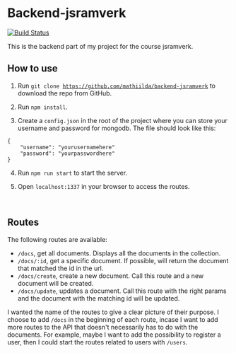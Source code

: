 # Backend-jsramverk

[![Build Status](https://app.travis-ci.com/mathiilda/backend-jsramverk.svg?branch=master)](https://app.travis-ci.com/mathiilda/backend-jsramverk)

This is the backend part of my project for the course jsramverk.

## How to use

1. Run <code>git clone https://github.com/mathiilda/backend-jsramverk</code> to download the repo from GitHub.

2. Run <code>npm install</code>.

3. Create a <code>config.json</code> in the root of the project where you can store your username and password for mongodb. The file should look like this:

```
{
    "username": "yourusernamehere"
    "password": "yourpasswordhere"
}
```

4. Run <code>npm run start</code> to start the server.

5. Open <code>localhost:1337</code> in your browser to access the routes.

<br>

## Routes

The following routes are available:

- <code>/docs</code>, get all documents. Displays all the documents in the collection.
- <code>/docs/:id</code>, get a specific document. If possible, will return the document that matched the id in the url.
- <code>/docs/create</code>, create a new document. Call this route and a new document will be created.
- <code>/docs/update</code>, updates a document. Call this route with the right params and the document with the matching id will be updated.

I wanted the name of the routes to give a clear picture of their purpose. I choose to add <code>/docs</code> in the beginning of each route, incase I want to add more routes to the API that doesn't necessarily has to do with the documents. For example, maybe I want to add the possibility to register a user, then I could start the routes related to users with <code>/users</code>.
